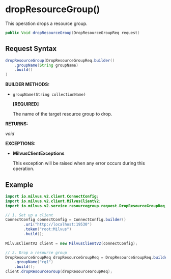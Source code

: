 # dropResourceGroup()

This operation drops a resource group.

```java
public Void dropResourceGroup(DropResourceGroupReq request)
```

## Request Syntax

```java
dropResourceGroup(DropResourceGroupReq.builder()
    .groupName(String groupName)
    .build()
)
```

**BUILDER METHODS:**

- `groupName(String collectionName)`

    **[REQUIRED]**

    The name of the target resource group to drop.

**RETURNS:**

*void*

**EXCEPTIONS:**

- **MilvusClientExceptions**

    This exception will be raised when any error occurs during this operation.

## Example

```java
import io.milvus.v2.client.ConnectConfig;
import io.milvus.v2.client.MilvusClientV2;
import io.milvus.v2.service.resourcegroup.request.DropResourceGroupReq;

// 1. Set up a client
ConnectConfig connectConfig = ConnectConfig.builder()
        .uri("http://localhost:19530")
        .token("root:Milvus")
        .build();
        
MilvusClientV2 client = new MilvusClientV2(connectConfig);

// 2. Drop a resource group  
DropResourceGroupReq dropResourceGroupReq = DropResourceGroupReq.builder()
    .groupName("rg1")
    .build();
client.dropResourceGroup(dropResourceGroupReq);
```

